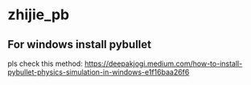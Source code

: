 # zhijie_pb


## For windows install pybullet

pls check this method: https://deepakjogi.medium.com/how-to-install-pybullet-physics-simulation-in-windows-e1f16baa26f6
